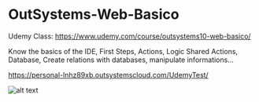 # OutSystems-Web-Basico

Udemy Class: https://www.udemy.com/course/outsystems10-web-basico/


Know the basics of the IDE, First Steps, Actions, Logic Shared Actions, Database, Create relations with databases, manipulate informations...

https://personal-lnhz89xb.outsystemscloud.com/UdemyTest/

![alt text](https://academy.itup.pt/wp-content/uploads/2019/01/outsystems-mascote.jpg)


